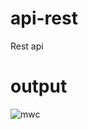 # api-rest
Rest api
# output
![mwc](https://github.com/nhidency/api-rest/assets/104718700/25bd5a69-3f94-4333-a0cf-53cd3e855b02)

